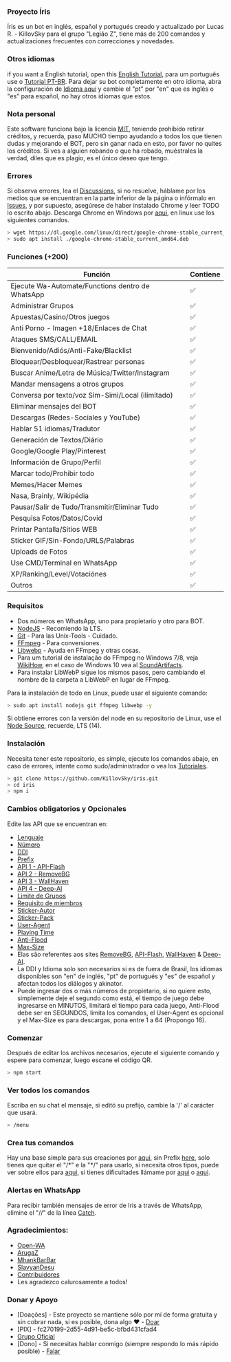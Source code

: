 ### Proyecto Íris
Íris es un bot en inglés, español y portugués creado y actualizado por Lucas R. - KillovSky para el grupo "Legião Z", tiene más de 200 comandos y actualizaciones frecuentes con correcciones y novedades.

### Otros idiomas
if you want a English tutorial, open this [English Tutorial](https://github.com/KillovSky/iris/blob/main/.readme/en/README.md), para um português use o [Tutorial PT-BR](https://github.com/KillovSky/iris/blob/main/README.md).
Para dejar su bot completamente en otro idioma, abra la configuración de [Idioma aquí](https://github.com/KillovSky/iris/blob/main/lib/config/config.json#2) y cambie el "pt" por "en" que es inglés o "es" para español, no hay otros idiomas que estos.

### Nota personal 
Este software funciona bajo la licencia [MIT](https://eligelicencia.github.io/eligeUnaLicencia/licenses/mit/), teniendo prohibido retirar créditos, y recuerda, paso MUCHO tiempo ayudando a todos los que tienen dudas y mejorando el BOT, pero sin ganar nada en esto, por favor no quites los créditos.
Si ves a alguien robando o que ha robado, muéstrales la verdad, diles que es plagio, es el único deseo que tengo.

### Errores
Si observa errores, lea el [Discussions](https://github.com/KillovSky/iris/discussions), si no resuelve, háblame por los medios que se encuentran en la parte inferior de la página o infórmalo en [Issues](https://github.com/KillovSky/iris/issues), y por supuesto, asegúrese de haber instalado Chrome y leer TODO lo escrito abajo.
Descarga Chrome en Windows por [aqui](https://www.google.com/chrome), en linux use los siguientes comandos. 

```bash
> wget https://dl.google.com/linux/direct/google-chrome-stable_current_amd64.deb
> sudo apt install ./google-chrome-stable_current_amd64.deb
```

### Funciones (+200)

| Función | Contiene|
| ------------- | ------------- |
| Ejecute Wa-Automate/Functions dentro de WhatsApp |✅|
| Administrar Grupos |✅|
| Apuestas/Casino/Otros juegos |✅|
| Anti Porno - Imagen +18/Enlaces de Chat |✅|
| Ataques SMS/CALL/EMAIL |✅|
| Bienvenido/Adiós/Anti-Fake/Blacklist |✅|
| Bloquear/Desbloquear/Rastrear personas |✅|
| Buscar Anime/Letra de Música/Twitter/Instagram |✅|
| Mandar mensagens a otros grupos |✅|
| Conversa por texto/voz Sim-Simi/Local (ilimitado) |✅|
| Eliminar mensajes del BOT |✅|
| Descargas (Redes-Sociales y YouTube) |✅|
| Hablar 51 idiomas/Tradutor |✅|
| Generación de Textos/Diário |✅|
| Google/Google Play/Pinterest |✅|
| Información de Grupo/Perfil |✅|
| Marcar todo/Prohibir todo |✅|
| Memes/Hacer Memes |✅|
| Nasa, Brainly, Wikipédia |✅|
| Pausar/Salir de Tudo/Transmitir/Eliminar Tudo |✅|
| Pesquisa Fotos/Datos/Covid |✅|
| Printar Pantalla/Sitios WEB |✅||
| Sticker GIF/Sin-Fondo/URLS/Palabras |✅|
| Uploads de Fotos |✅|
| Use CMD/Terminal en WhatsApp |✅|
| XP/Ranking/Level/Votaciónes |✅|
| Outros |✅|

### Requisitos

- Dos números en WhatsApp, uno para propietario y otro para BOT.
- [NodeJS](https://nodejs.org) - Recomiendo la LTS.
- [Git](https://git-scm.com) - Para las Unix-Tools - Cuidado.
- [FFmpeg](https://ffmpeg.org) - Para conversiones.
- [Libwebp](https://developers.google.com/speed/webp/download) - Ayuda en FFmpeg y otras cosas.
- Para um tutorial de instalação do FFmpeg no Windows 7/8, veja [WikiHow](https://pt.wikihow.com/Instalar-o-FFmpeg-no-Windows), en el caso de Windows 10 vea al [SoundArtifacts](https://soundartifacts.com/pt/how-to/186-how-to-install-ffmpeg-on-windows-10-amp-add-ffmpeg-to-windows-path.html).
- Para instalar LibWebP sigue los mismos pasos, pero cambiando el nombre de la carpeta a LibWebP en lugar de FFmpeg.

Para la instalación de todo en Linux, puede usar el siguiente comando:

```bash
> sudo apt install nodejs git ffmpeg libwebp -y
```

Si obtiene errores con la versión del node en su repositorio de Linux, use el [Node Source](https://github.com/nodesource/distributions), recuerde, LTS (14).

### Instalación 
Necesita tener este repositorio, es simple, ejecute los comandos abajo, en caso de errores, intente como sudo/administrador o vea los [Tutoriales](https://github.com/KillovSky/iris/discussions/28).

```bash
> git clone https://github.com/KillovSky/iris.git
> cd iris
> npm i
```

### Cambios obligatorios y Opcionales
Edite las API que se encuentran en: 

- [Lenguaje](https://github.com/KillovSky/iris/blob/main/lib/config/Bot/config.json#2)
- [Número](https://github.com/KillovSky/iris/blob/main/lib/config/Bot/config.json#3)
- [DDI](https://github.com/KillovSky/iris/blob/main/lib/config/Bot/config.json#4)
- [Prefix](https://github.com/KillovSky/iris/blob/main/lib/config/Bot/config.json#5)
- [API 1 - API-Flash](https://github.com/KillovSky/iris/blob/main/lib/config/Bot/config.json#6)
- [API 2 - RemoveBG](https://github.com/KillovSky/iris/blob/main/lib/config/Bot/config.json#7)
- [API 3 - WallHaven](https://github.com/KillovSky/iris/blob/main/lib/config/Bot/config.json#8)
- [API 4 - Deep-AI](https://github.com/KillovSky/iris/blob/main/lib/config/Bot/config.json#9)
- [Limite de Grupos](https://github.com/KillovSky/iris/blob/main/lib/config/Bot/config.json#10)
- [Requisito de miembros](https://github.com/KillovSky/iris/blob/main/lib/config/Bot/config.json#11)
- [Sticker-Autor](https://github.com/KillovSky/iris/blob/main/lib/config/Bot/config.json#12)
- [Sticker-Pack](https://github.com/KillovSky/iris/blob/main/lib/config/Bot/config.json#13)
- [User-Agent](https://github.com/KillovSky/iris/blob/main/lib/config/Bot/config.json#14)
- [Playing Time](https://github.com/KillovSky/iris/blob/main/lib/config/Bot/config.json#15)
- [Anti-Flood](https://github.com/KillovSky/iris/blob/main/lib/config/Bot/config.json#16)
- [Max-Size](https://github.com/KillovSky/iris/blob/main/lib/config/Bot/config.json#17)
- Elas são referentes aos sites [RemoveBG](https://www.remove.bg/pt-br), [API-Flash](https://apiflash.com), [WallHaven](https://wallhaven.cc/settings/account) & [Deep-AI](https://deepai.org).
- La DDI y Idioma solo son necesarios si es de fuera de Brasil, los idiomas disponibles son "en" de inglés, "pt" de portugués y "es" de español y afectan todos los diálogos y akinator.
- Puede ingresar dos o más números de propietario, si no quiere esto, simplemente deje el segundo como está, el tiempo de juego debe ingresarse en MINUTOS, limitará el tiempo para cada juego, Anti-Flood debe ser en SEGUNDOS, limita los comandos, el User-Agent es opcional y el Max-Size es para descargas, pona entre 1 a 64 (Propongo 16).

### Comenzar
Después de editar los archivos necesarios, ejecute el siguiente comando y espere para comenzar, luego escane el código QR.

```bash
> npm start
```

### Ver todos los comandos
Escriba en su chat el mensaje, si editó su prefijo, cambie la '/' al carácter que usará.

```bash
> /menu
```

### Crea tus comandos
Hay una base simple para sus creaciones por [aqui](https://github.com/KillovSky/iris/blob/main/config.js#L4000), sin Prefix [here](https://github.com/KillovSky/iris/blob/main/config.js#L304), solo tienes que quitar el "/\*" e la "\*/" para usarlo, si necesita otros tipos, puede ver sobre ellos para [aqui](https://docs.openwa.dev/classes/api_client.client.html), si tienes dificultades llámame por [aqui](https://chat.whatsapp.com/H53MdwhtnRf7TGX1VJ2Jje) o [aqui](https://wa.me/+5518998044132).

### Alertas en WhatsApp
Para recibir también mensajes de error de Iris a través de WhatsApp, elimine el "//" de la línea [Catch](https://github.com/KillovSky/iris/blob/main/config.js#L4012).

### Agradecimientos:
- [Open-WA](https://github.com/open-wa)
- [ArugaZ](https://github.com/ArugaZ)
- [MhankBarBar](https://github.com/MhankBarBar)
- [SlavyanDesu](https://github.com/SlavyanDesu)
- [Contribuidores](https://github.com/KillovSky/iris/graphs/contributors)
- Les agradezco calurosamente a todos!

### Donar y Apoyo
- [Doações] - Este proyecto se mantiene sólo por mí de forma gratuita y sin cobrar nada, si es posible, dona algo ❤️ - [Doar](https://picpay.me/userlucas123)
- [PIX] - fc270199-2d55-4d91-be5c-bfbd431cfad4
- [Grupo Oficial](https://chat.whatsapp.com/H53MdwhtnRf7TGX1VJ2Jje)
- [Dono] - Si necesitas hablar conmigo (siempre respondo lo más rápido posible) - [Falar](https://wa.me/+5518998044132)